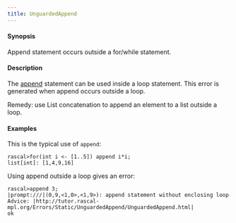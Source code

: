 ```yaml
---
title: UnguardedAppend
---
```


#### Synopsis

Append statement occurs outside a for/while statement.

#### Description

The [append](../../Rascal/Statements/Append/index.md) statement can be used inside a loop statement.
This error is generated when append occurs outside a loop.

Remedy: use List concatenation to append an element to a list outside a loop.

#### Examples

This is the typical use of `append`:

```rascal-shell 
rascal>for(int i <- [1..5]) append i*i;
list[int]: [1,4,9,16]
```
Using append outside a loop gives an error:

```rascal-shell ,error
rascal>append 3;
|prompt:///|(0,9,<1,0>,<1,9>): append statement without enclosing loop
Advice: |http://tutor.rascal-mpl.org/Errors/Static/UnguardedAppend/UnguardedAppend.html|
ok
```



